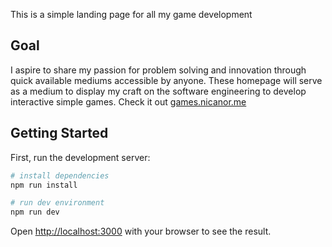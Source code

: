 This is a simple landing page for all my game development

## Goal
I aspire to share my passion for problem solving and innovation through quick available mediums accessible by anyone. These homepage will serve as a medium to display my craft on the software engineering to develop interactive simple games. Check it out [games.nicanor.me](https://games.nicanor.me)

## Getting Started

First, run the development server:

```bash
# install dependencies
npm run install

# run dev environment
npm run dev
```

Open [http://localhost:3000](http://localhost:3000) with your browser to see the result.

